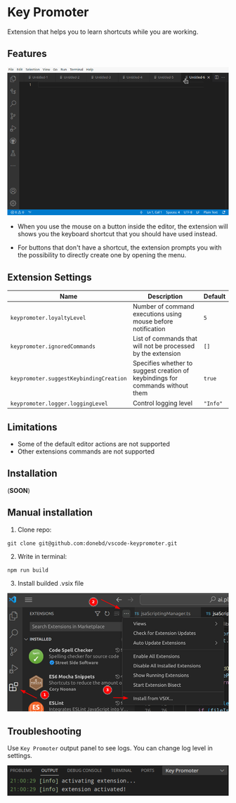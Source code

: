 # Key Promoter

Extension that helps you to learn shortcuts while you are working.

## Features

![example](img/key_promoter.gif)

* When you use the mouse on a button inside the editor, the extension will shows you the keyboard shortcut that you should have used instead.

* For buttons that don't have a shortcut, the extension prompts you with the possibility to directly create one by opening the menu.

## Extension Settings

|Name|Description|Default|
|-|-|-|
|`keypromoter.loyaltyLevel`|Number of command executions using mouse before notification|`5`|
|`keypromoter.ignoredCommands`|List of commands that will not be processed by the extension|`[]`|
|`keypromoter.suggestKeybindingCreation`|Specifies whether to suggest creation of keybindings for commands without them|`true`|
|`keypromoter.logger.loggingLevel`|Control logging level|`"Info"`|

## Limitations

* Some of the default editor actions are not supported
* Other extensions commands are not supported

## Installation

(**SOON**)

## Manual installation

1. Clone repo:
```
git clone git@github.com:donebd/vscode-keypromoter.git
```
2. Write in terminal:
```
npm run build
```
3. Install builded .vsix file

![Manual .vsix installation](img/manual_vsix_installation.jpg)

## Troubleshooting

Use `Key Promoter` output panel to see logs. You can change log level in settings.

![Troubleshooting](img/troubleshooting.png)
